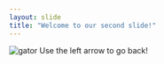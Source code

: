 ```yaml
---
layout: slide
title: "Welcome to our second slide!"
---
```

![gator](https://user-images.githubusercontent.com/22965891/175428196-0b1ade04-aea1-4af0-81c6-619961fe1b42.png)
Use the left arrow to go back!
